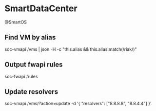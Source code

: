 # SmartDataCenter
@SmartOS

Find VM by alias
----------------



 sdc-vmapi /vms | json -H -c "this.alias &amp;&amp; this.alias.match(/riak/)"

Output fwapi rules
------------------



 sdc-fwapi /rules

Update resolvers
----------------



 sdc-vmapi  /vms/<uuid>?action=update -d '{ "resolvers": ["8.8.8.8", "8.8.4.4"] }'

